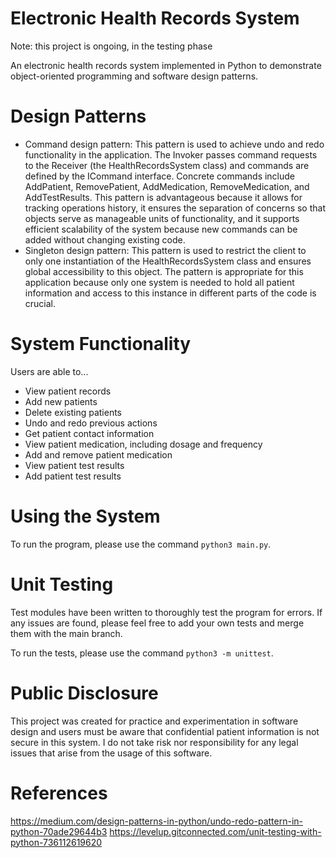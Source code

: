 # Electronic Health Records System

Note: this project is ongoing, in the testing phase

An electronic health records system implemented in Python to demonstrate object-oriented programming and software design patterns. 

# Design Patterns
* Command design pattern: This pattern is used to achieve undo and redo functionality in the application. The Invoker passes command requests to the Receiver (the HealthRecordsSystem class) and commands are defined by the ICommand interface. Concrete commands include AddPatient, RemovePatient, AddMedication, RemoveMedication, and AddTestResults. This pattern is advantageous because it allows for tracking operations history, it ensures the separation of concerns so that objects serve as manageable units of functionality, and it supports efficient scalability of the system because new commands can be added without changing existing code. 
* Singleton design pattern: This pattern is used to restrict the client to only one instantiation of the HealthRecordsSystem class and ensures global accessibility to this object. The pattern is appropriate for this application because only one system is needed to hold all patient information and access to this instance in different parts of the code is crucial.

# System Functionality
Users are able to...
* View patient records
* Add new patients
* Delete existing patients 
* Undo and redo previous actions
* Get patient contact information
* View patient medication, including dosage and frequency
* Add and remove patient medication
* View patient test results
* Add patient test results

# Using the System
To run the program, please use the command `python3 main.py`.

# Unit Testing
Test modules have been written to thoroughly test the program for errors. If any issues are found, please feel free to add your own tests and merge them with the main branch. 

To run the tests, please use the command `python3 -m unittest`.

# Public Disclosure
This project was created for practice and experimentation in software design and users must be aware that confidential patient information is not secure in this system. I do not take risk nor responsibility for any legal issues that arise from the usage of this software.

# References
https://medium.com/design-patterns-in-python/undo-redo-pattern-in-python-70ade29644b3
https://levelup.gitconnected.com/unit-testing-with-python-736112619620
